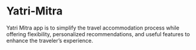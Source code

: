 # Yatri-Mitra
 Yatri Mitra app is to simplify the travel accommodation process while offering flexibility, personalized recommendations, and useful features to enhance the traveler’s experience.
